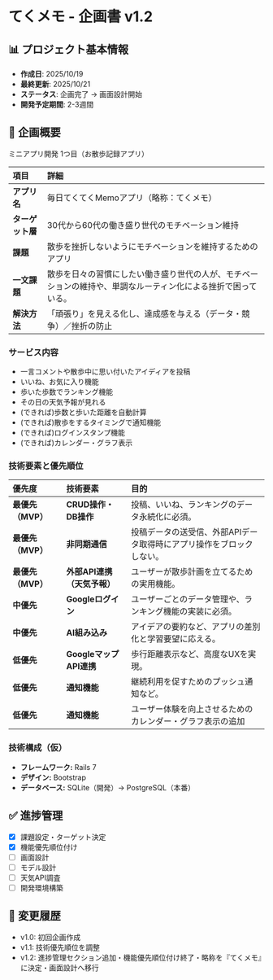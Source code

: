 # てくメモ - 企画書 v1.2

## 📊 プロジェクト基本情報
- **作成日**: 2025/10/19
- **最終更新**: 2025/10/21
- **ステータス**: 企画完了 → 画面設計開始
- **開発予定期間**: 2-3週間

## 🎯 企画概要
ミニアプリ開発 1つ目（お散歩記録アプリ）

| 項目 | 詳細 |
| :--- | :--- |
| **アプリ名** | 毎日てくてくMemoアプリ（略称：てくメモ） |
| **ターゲット層** | 30代から60代の働き盛り世代のモチベーション維持 |
| **課題** | 散歩を挫折しないようにモチベーションを維持するためのアプリ |
| **一文課題** | 散歩を日々の習慣にしたい働き盛り世代の人が、モチベーションの維持や、単調なルーティン化による挫折で困っている。 |
| **解決方法** | 「頑張り」を見える化し、達成感を与える（データ・競争）／挫折の防止 |

### サービス内容

* 一言コメントや散歩中に思い付いたアイディアを投稿
* いいね、お気に入り機能
* 歩いた歩数でランキング機能
* その日の天気予報が見れる
* (できれば)歩数と歩いた距離を自動計算
* (できれば)散歩をするタイミングで通知機能
* (できれば)ログインスタンプ機能
* (できれば)カレンダー・グラフ表示

### 技術要素と優先順位

| 優先度 | 技術要素 | 目的 |
| :--- | :--- | :--- |
| **最優先（MVP）**| **CRUD操作・DB操作** | 投稿、いいね、ランキングのデータ永続化に必須。 |
| **最優先（MVP）**| **非同期通信** | 投稿データの送受信、外部APIデータ取得時にアプリ操作をブロックしない。 |
| **最優先（MVP）**| **外部API連携（天気予報）** | ユーザーが散歩計画を立てるための実用機能。 |
| **中優先** | **Googleログイン** | ユーザーごとのデータ管理や、ランキング機能の実装に必須。 |
| **中優先** | **AI組み込み** | アイデアの要約など、アプリの差別化と学習要望に応える。 |
| **低優先** | **GoogleマップAPI連携** | 歩行距離表示など、高度なUXを実現。 |
| **低優先** | **通知機能** | 継続利用を促すためのプッシュ通知など。 |
| **低優先** | **通知機能** | ユーザー体験を向上させるためのカレンダー・グラフ表示の追加 |

### 技術構成（仮）

* **フレームワーク:** Rails 7
* **デザイン:** Bootstrap
* **データベース:** SQLite（開発）→ PostgreSQL（本番）

## ✅ 進捗管理
- [x] 課題設定・ターゲット決定
- [x] 機能優先順位付け
- [ ] 画面設計
- [ ] モデル設計
- [ ] 天気API調査
- [ ] 開発環境構築

## 📝 変更履歴
- v1.0: 初回企画作成
- v1.1: 技術優先順位を調整
- v1.2: 進捗管理セクション追加・機能優先順位付け終了・略称を『てくメモ』に決定・画面設計へ移行
